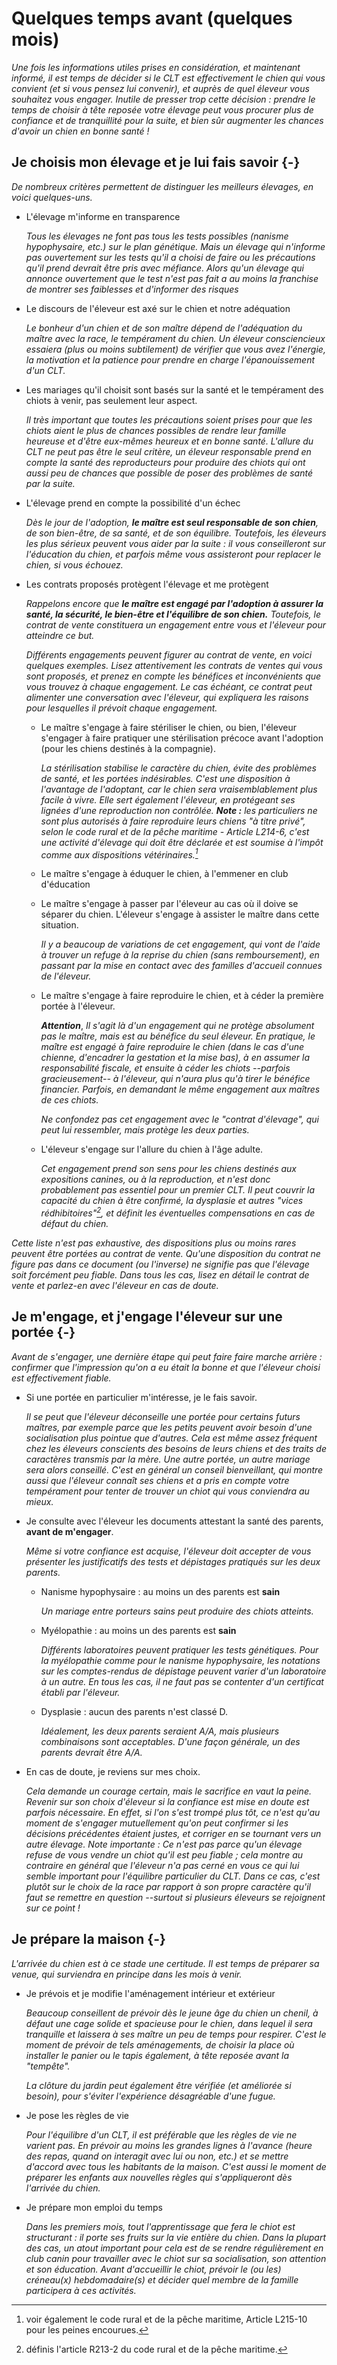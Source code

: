 
# Quelques temps avant (quelques mois)

*Une fois les informations utiles prises en considération, et maintenant informé, il est temps de décider si le CLT est effectivement le chien qui vous convient (et si vous pensez lui convenir), et auprès de quel éleveur vous souhaitez vous engager. Inutile de presser trop cette décision : prendre le temps de choisir à tête reposée votre élevage peut vous procurer plus de confiance et de tranquillité pour la suite, et bien sûr augmenter les chances d'avoir un chien en bonne santé !*

## Je choisis mon élevage et je lui fais savoir {-}

*De nombreux critères permettent de distinguer les meilleurs élevages, en voici quelques-uns.*

-   L'élevage m'informe en transparence

    *Tous les élevages ne font pas tous les tests possibles (nanisme hypophysaire, etc.) sur le plan génétique. Mais un élevage qui n'informe pas ouvertement sur les tests qu'il a choisi de faire ou les précautions qu'il prend devrait être pris avec méfiance. Alors qu'un élevage qui annonce ouvertement que le test n'est pas fait a au moins la franchise de montrer ses faiblesses et d'informer des risques*

-   Le discours de l'éleveur est axé sur le chien et notre adéquation

    *Le bonheur d'un chien et de son maître dépend de l'adéquation du maître avec la race, le tempérament du chien. Un éleveur consciencieux essaiera (plus ou moins subtilement) de vérifier que vous avez l'énergie, la motivation et la patience pour prendre en charge l'épanouissement d'un CLT.*

-   Les mariages qu'il choisit sont basés sur la santé et le tempérament des chiots à venir, pas seulement leur aspect.

    *Il très important que toutes les précautions soient prises pour que les chiots aient le plus de chances possibles de rendre leur famille heureuse et d'être eux-mêmes heureux et en bonne santé. L'allure du CLT ne peut pas être le seul critère, un éleveur responsable prend en compte la santé des reproducteurs pour produire des chiots qui ont aussi peu de chances que possible de poser des problèmes de santé par la suite.*

-   L'élevage prend en compte la possibilité d'un échec

    *Dès le jour de l'adoption, **le maître est seul responsable de son chien**, de son bien-être, de sa santé, et de son équilibre. Toutefois, les éleveurs les plus sérieux peuvent vous aider par la suite : il vous conseilleront sur l'éducation du chien, et parfois même vous assisteront pour replacer le chien, si vous échouez.*

-   Les contrats proposés protègent l'élevage et me protègent

    *Rappelons encore que **le maître est engagé par l'adoption à assurer la santé, la sécurité, le bien-être et l'équilibre de son chien.** Toutefois, le contrat de vente constituera un engagement entre vous et l'éleveur pour atteindre ce but.*

    *Différents engagements peuvent figurer au contrat de vente, en voici quelques exemples. Lisez attentivement les contrats de ventes qui vous sont proposés, et prenez en compte les bénéfices et inconvénients que vous trouvez à chaque engagement. Le cas échéant, ce contrat peut alimenter une conversation avec l'éleveur, qui expliquera les raisons pour lesquelles il prévoit chaque engagement.*

    -   Le maître s'engage à faire stériliser le chien, ou bien, l'éleveur s'engager à faire pratiquer une stérilisation précoce avant l'adoption (pour les chiens destinés à la compagnie).

        *La stérilisation stabilise le caractère du chien, évite des problèmes de santé, et les portées indésirables. C'est une disposition à l'avantage de l'adoptant, car le chien sera vraisemblablement plus facile à vivre. Elle sert également l'éleveur, en protégeant ses lignées d'une reproduction non contrôlée. **Note :** les particuliers ne sont plus autorisés à faire reproduire leurs chiens "à titre privé", selon le code rural et de la pêche maritime - Article L214-6, c'est une activité d'élevage qui doit être déclarée et est soumise à l'impôt comme aux dispositions vétérinaires.[^crpm]*

    -   Le maître s'engage à éduquer le chien, à l'emmener en club d'éducation
    -   Le maître s'engage à passer par l'éleveur au cas où il doive se séparer du chien. L'éleveur s'engage à assister le maître dans cette situation.

        *Il y a beaucoup de variations de cet engagement, qui vont de l'aide à trouver un refuge à la reprise du chien (sans remboursement), en passant par la mise en contact avec des familles d'accueil connues de l'éleveur.*

    -   Le maître s'engage à faire reproduire le chien, et à céder la première portée à l'éleveur.

        ***Attention***, *Il s'agit là d'un engagement qui ne protège absolument pas le maître, mais est au bénéfice du seul éleveur. En pratique, le maître est engagé à faire reproduire le chien (dans le cas d'une chienne, d'encadrer la gestation et la mise bas), à en assumer la responsabilité fiscale, et ensuite à céder les chiots --parfois gracieusement-- à l'éleveur, qui n'aura plus qu'à tirer le bénéfice financier. Parfois, en demandant le même engagement aux maîtres de ces chiots.*

        *Ne confondez pas cet engagement avec le "contrat d'élevage", qui peut lui ressembler, mais protège les deux parties.*

    -   L'éleveur s'engage sur l'allure du chien à l'âge adulte.

        *Cet engagement prend son sens pour les chiens destinés aux expositions canines, ou à la reproduction, et n'est donc probablement pas essentiel pour un premier CLT. Il peut couvrir la capacité du chien à être confirmé, la dysplasie et autres "vices rédhibitoires"[^dysp], et définit les éventuelles compensations en cas de défaut du chien.*

[^crpm]: voir également le code rural et de la pêche maritime, Article L215-10 pour les peines encourues.
[^dysp]: définis l'article R213-2 du code rural et de la pêche maritime.

*Cette liste n'est pas exhaustive, des dispositions plus ou moins rares peuvent être portées au contrat de vente. Qu'une disposition du contrat ne figure pas dans ce document (ou l'inverse) ne signifie pas que l'élevage soit forcément peu fiable. Dans tous les cas, lisez en détail le contrat de vente et parlez-en avec l'éleveur en cas de doute.*

## Je m'engage, et j'engage l'éleveur sur une portée {-}

*Avant de s'engager, une dernière étape qui peut faire faire marche arrière : confirmer que l'impression qu'on a eu était la bonne et que l'éleveur choisi est effectivement fiable.*

-   Si une portée en particulier m'intéresse, je le fais savoir.

    *Il se peut que l'éleveur déconseille une portée pour certains futurs maîtres, par exemple parce que les petits peuvent avoir besoin d'une socialisation plus pointue que d'autres. Cela est même assez fréquent chez les éleveurs conscients des besoins de leurs chiens et des traits de caractères transmis par la mère. Une autre portée, un autre mariage sera alors conseillé. C'est en général un conseil bienveillant, qui montre aussi que l'éleveur connaît ses chiens et a pris en compte votre tempérament pour tenter de trouver un chiot qui vous conviendra au mieux.*

-   Je consulte avec l'éleveur les documents attestant la santé des parents, **avant de m'engager**.

    *Même si votre confiance est acquise, l'éleveur doit accepter de vous présenter les justificatifs des tests et dépistages pratiqués sur les deux parents.*

    -   Nanisme hypophysaire : au moins un des parents est **sain**

        *Un mariage entre porteurs sains peut produire des chiots atteints.*

    -   Myélopathie : au moins un des parents est **sain**

        *Différents laboratoires peuvent pratiquer les tests génétiques. Pour la myélopathie comme pour le nanisme hypophysaire, les notations sur les comptes-rendus de dépistage peuvent varier d'un laboratoire à un autre. En tous les cas, il ne faut pas se contenter d'un certificat établi par l'éleveur.*

    -   Dysplasie : aucun des parents n'est classé D.

        *Idéalement, les deux parents seraient A/A, mais plusieurs combinaisons sont acceptables. D'une façon générale, un des parents devrait être A/A.*

-   En cas de doute, je reviens sur mes choix.

    *Cela demande un courage certain, mais le sacrifice en vaut la peine. Revenir sur son choix d'éleveur si la confiance est mise en doute est parfois nécessaire. En effet, si l'on s'est trompé plus tôt, ce n'est qu'au moment de s'engager mutuellement qu'on peut confirmer si les décisions précédentes étaient justes, et corriger en se tournant vers un autre élevage. Note importante : Ce n'est pas parce qu'un élevage refuse de vous vendre un chiot qu'il est peu fiable ; cela montre au contraire en général que l'éleveur n'a pas cerné en vous ce qui lui semble important pour l'équilibre particulier du CLT. Dans ce cas, c'est plutôt sur le choix de la race par rapport à son propre caractère qu'il faut se remettre en question --surtout si plusieurs éleveurs se rejoignent sur ce point !*

## Je prépare la maison {-}

*L'arrivée du chien est à ce stade une certitude. Il est temps de préparer sa venue, qui surviendra en principe dans les mois à venir.*

-   Je prévois et je modifie l'aménagement intérieur et extérieur

    *Beaucoup conseillent de prévoir dès le jeune âge du chien un chenil, à défaut une cage solide et spacieuse pour le chien, dans lequel il sera tranquille et laissera à ses maître un peu de temps pour respirer. C'est le moment de prévoir de tels aménagements, de choisir la place où installer le panier ou le tapis également, à tête reposée avant la "tempête".*

    *La clôture du jardin peut également être vérifiée (et améliorée si besoin), pour s'éviter l'expérience désagréable d'une fugue.*

-   Je pose les règles de vie

    *Pour l'équilibre d'un CLT, il est préférable que les règles de vie ne varient pas. En prévoir au moins les grandes lignes à l'avance (heure des repas, quand on interagit avec lui ou non, etc.) et se mettre d'accord avec tous les habitants de la maison. C'est aussi le moment de préparer les enfants aux nouvelles règles qui s'appliqueront dès l'arrivée du chien.*

-   Je prépare mon emploi du temps

    *Dans les premiers mois, tout l'apprentissage que fera le chiot est structurant : il porte ses fruits sur la vie entière du chien. Dans la plupart des cas, un atout important pour cela est de se rendre régulièrement en club canin pour travailler avec le chiot sur sa socialisation, son attention et son éducation. Avant d'accueillir le chiot, prévoir le (ou les) créneau(x) hebdomadaire(s) et décider quel membre de la famille participera à ces activités.*
